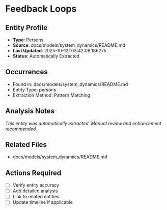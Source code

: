 # Feedback Loops

## Entity Profile
- **Type**: Persons
- **Source**: docs/models/system_dynamics/README.md
- **Last Updated**: 2025-10-12T03:42:08.186275
- **Status**: Automatically Extracted

## Occurrences
- Found in: docs/models/system_dynamics/README.md
- Entity Type: persons
- Extraction Method: Pattern Matching

## Analysis Notes
*This entity was automatically extracted. Manual review and enhancement recommended.*

## Related Files
- docs/models/system_dynamics/README.md

## Actions Required
- [ ] Verify entity accuracy
- [ ] Add detailed analysis
- [ ] Link to related entities
- [ ] Update timeline if applicable
